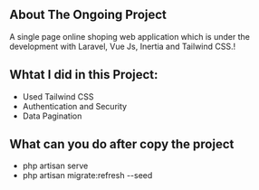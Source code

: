 ## About The Ongoing Project

A single page online shoping web application which is under the development with Laravel, Vue Js, Inertia and Tailwind CSS.!

## Whtat I did in this Project:

- Used Tailwind CSS
- Authentication and Security
- Data Pagination


## What can you do after copy the project

- php artisan serve
- php artisan migrate:refresh --seed
